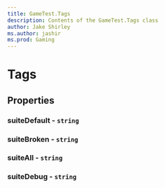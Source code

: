 ```yaml
---
title: GameTest.Tags
description: Contents of the GameTest.Tags class
author: Jake Shirley
ms.author: jashir
ms.prod: Gaming
---
```

# Tags

## Properties
### **suiteDefault** - `string`


### **suiteBroken** - `string`


### **suiteAll** - `string`


### **suiteDebug** - `string`



